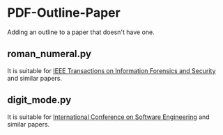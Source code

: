 
# PDF-Outline-Paper

Adding an outline to a paper that doesn't have one.

## roman_numeral.py

It is suitable for [IEEE Transactions on Information Forensics and Security](https://dblp.uni-trier.de/db/journals/tifs/index.html) and similar papers.

## digit_mode.py

It is suitable for [International Conference on Software Engineering](https://dblp.uni-trier.de/db/conf/icse/index.html) and similar papers.
